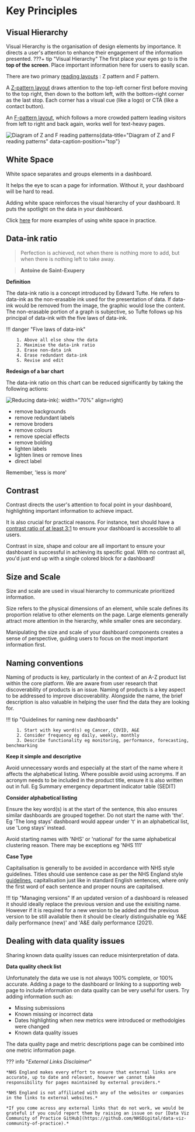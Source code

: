 # Key Principles


## Visual Hierarchy

Visual Hierarchy is the organisation of design elements by importance. It directs a user's attention to enhance their engagement of the information presented.
???+ tip "Visual Hierarchy"
    The first place your eyes go to is the **top of the screen**. 
    Place important information here for users to easily scan.

There are two primary [reading layouts](https://99designs.com/blog/tips/visual-hierarchy-landing-page-designs)
: Z pattern and F pattern.

A [Z-pattern layout](https://thenextweb.com/news/designing-websites-that-mirror-how-our-eyes-work-part-2) draws attention to the top-left corner first before moving to the top right, then down to the bottom left, with the bottom-right corner as the last stop. Each corner has a visual cue (like a logo) or CTA (like a contact button).

An [F-pattern layout](https://digital-freelancer.org/blog/f-shaped-pattern-explained), which follows a more crowded pattern leading visitors from left to right and back again, works well for text-heavy pages.

![Diagram of Z and F reading patterns](images/reading-layouts.png "Diagram of Z and F reading patterns"){data-title="Diagram of Z and F reading patterns" data-caption-position="top"}


## White Space

White space separates and groups elements in a dashboard.

It helps the eye to scan a page for information. Without it, your dashboard will be hard to read.

Adding white space reinforces the visual hierarchy of your dashboard. It puts the spotlight on the data in your dashboard.

Click [here](https://www.creatopy.com/blog/white-space-in-graphic-design/) for more examples of using white space in practice.



## Data-ink ratio

> Perfection is achieved, not when there is nothing more to add, but when there is nothing left to take away.

> **Antoine de Saint-Exupery**


**Definition**

The data-ink ratio is a concept introduced by Edward Tufte.
He refers to data-ink as the non-erasable ink used for the presentation of data.
If data-ink would be removed from the image, the graphic would lose the content.
The non-erasable portion of a graph is subjective, so Tufte follows up his principal of data-ink with the five laws of data-ink.

!!! danger "Five laws of data-ink"

        1. Above all else show the data
        2. Maximise the data-ink ratio
        3. Erase non-data ink
        4. Erase redundant data-ink
        5. Revise and edit


**Redesign of a bar chart**

The data-ink ratio on this chart can be reduced significantly by taking the following actions:

![Reducing data-ink](https://images.squarespace-cdn.com/content/v1/56713bf4dc5cb41142f28d1f/1450306653111-70K5IT30R69NWPDIE1ZJ/data-ink.gif){: width="70%" align=right}

- remove backgrounds
- remove redundant labels
- remove broders
- remove colours
- remove special effects
- remove bolding
- lighten labels
- lighten lines or remove lines
- direct label

Remember, 'less is more'



## Contrast

Contrast directs the user's attention to focal point in your dashboard, highlighting important information to achieve impact.

It is also crucial for practical reasons. For instance, text should have a [contrast ratio of at least 3:1](https://www.w3.org/TR/WCAG20-TECHS/G183.html) to ensure your dashboard is accessible to all users.

Contrast in size, shape and colour are all important to ensure your dashboard is successful in achieving its specific goal. With no contrast all, you'd just end up with a single colored block for a dashboard!


## Size and Scale

Size and scale are used in visual hierarchy to communicate prioritized information.

Size refers to the physical dimensions of an element, while scale defines its proportion relative to other elements on the page. Large elements generally attract more attention in the hierarchy, while smaller ones are secondary.

Manipulating the size and scale of your dashboard components creates a sense of perspective, guiding users to focus on the most important information first.



## Naming conventions

Naming of products is key, particularly in the context of an A-Z product list within the core platform.
We are aware from user research that discoverability of products is an issue.
Naming of products is a key aspect to be addressed to improve discoverability.
Alongside the name, the brief description is also valuable in helping the user find the data they are looking for.


!!! tip "Guidelines for naming new dashboards"

        1. Start with key word(s) eg Cancer, COVID, A&E
        2. Consider frequency eg daily, weekly, monthly
        3. Describe functionality eg monitoring, performance, forecasting, benchmarking


**Keep it simple and descriptive**

Avoid unnecessary words and especially at the start of the name where it affects the alphabetical listing.
Where possible avoid using acronyms.
If an acronym needs to be included in the product title, ensure it is also written out in full.
Eg Summary emergency department indicator table (SEDIT)


**Consider alphabetical listing**

Ensure the key word(s) is at the start of the sentence, this also ensures similar dashboards are grouped together.
Do not start the name with 'the'.
Eg 'The long stays' dashboard would appear under 't' in an alphabetical list, use 'Long stays' instead.

Avoid starting names with 'NHS' or 'national' for the same alphabetical clustering reason.
There may be exceptions eg 'NHS 111'


**Case Type**

Capitalisation is generally to be avoided in accordance with NHS style guidelines.
Titles should use sentence case as per the NHS England style [guidelines](https://nhsengland.sharepoint.com/sites/Content/SitePages/House-style.aspx?), capitalisation just like in standard English sentences, where only the first word of each sentence and proper nouns are capitalised.


!!! tip "Managing versions"
        If an updated version of a dashboard is released it should ideally replace the previous version and use the exisiting name.
        However if it is required for a new version to be added and the previous version to be still available then it should be clearly distinguishable
        eg 'A&E daily performance (new)' and 'A&E daily performance (2021).



## Dealing with data quality issues

Sharing known data quality issues can reduce misinterpretation of data.


**Data quality check list**

Unfortunately the data we use is not always 100% complete, or 100% accurate.
Adding a page to the dashboard or linking to a supporting web page to include information on data quality can be very useful for users.
Try adding information such as:

- Missing submissions
- Known missing or incorrect data
- Dates highlighting when new metrics were introduced or methodolgies were changed
- Known data quality issues



The data quality page and metric descriptions page can be combined into one metric information page.



??? info "_External Links Disclaimer_"

    *NHS England makes every effort to ensure that external links are accurate, up to date and relevant, however we cannot take responsibility for pages maintained by external providers.*

    *NHS England is not affiliated with any of the websites or companies in the links to external websites.*

    *If you come across any external links that do not work, we would be grateful if you could report them by raising an issue on our [Data Viz Community of Practice GitHub](https://github.com/NHSDigital/data-viz-community-of-practice).*